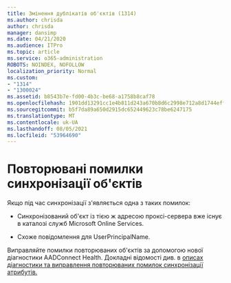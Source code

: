 ```yaml
---
title: Змінення дублікатів об'єктів (1314)
ms.author: chrisda
author: chrisda
manager: dansimp
ms.date: 04/21/2020
ms.audience: ITPro
ms.topic: article
ms.service: o365-administration
ROBOTS: NOINDEX, NOFOLLOW
localization_priority: Normal
ms.custom:
- "1314"
- "1300024"
ms.assetid: b8543b7e-fd00-4b3c-be68-a1758b8caf78
ms.openlocfilehash: 1901dd13291cc1e4b811d243a670b8d6c2998e712a8d1744effe7e3832c156da
ms.sourcegitcommit: b5f7da89a650d2915dc652449623c78be6247175
ms.translationtype: MT
ms.contentlocale: uk-UA
ms.lasthandoff: 08/05/2021
ms.locfileid: "53964690"
---
```

# <a name="duplicate-object-synchronization-errors"></a>Повторювані помилки синхронізації об'єктів

Якщо під час синхронізації з'являється одна з таких помилок:

- Синхронізований об'єкт із тією ж адресою проксі-сервера вже існує в каталозі служб Microsoft Online Services.

- Схоже повідомлення для UserPrincipalName.

Виправляйте помилки повторюваних об'єктів за допомогою нової діагностики AADConnect Health. Докладні відомості див. в [описах діагностики та виправлення повторюваних помилок синхронізації атрибутів.](https://docs.microsoft.com/azure/active-directory/hybrid/how-to-connect-health-diagnose-sync-errors)
